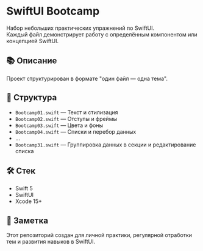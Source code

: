 
# SwiftUI Bootcamp

Набор небольших практических упражнений по SwiftUI.  
Каждый файл демонстрирует работу с определённым компонентом или концепцией SwiftUI.

## 📚 Описание

Проект структурирован в формате "один файл — одна тема".

## 📁 Структура

- `Bootcamp01.swift` — Текст и стилизация
- `Bootcamp02.swift` — Отступы и фреймы
- `Bootcamp03.swift` — Цвета и фоны
- `Bootcamp04.swift` — Списки и перебор данных
- ...
- `Bootcamp31.swift` — Группировка данных в секции и редактирование списка

## 🛠 Стек

- Swift 5
- SwiftUI
- Xcode 15+

## 📝 Заметка

Этот репозиторий создан для личной практики, регулярной отработки тем и развития навыков в SwiftUI.

